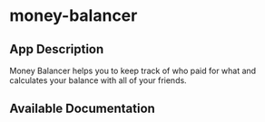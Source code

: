 # money-balancer

## App Description

Money Balancer helps you to keep track of who paid for what and calculates your balance with all of your friends.

## Available Documentation

